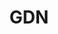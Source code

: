 ---
title: GDN
master_category: false
sub_categories:
  - category: ''
    published: true
sub_articles:
  - article: ''
    published: true
  - article: ''
    published: true
---